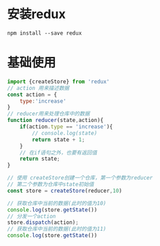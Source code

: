 # 安装redux
```npm install --save redux```
# 基础使用
```js
import {createStore} from 'redux'
// action 用来描述数据
const action = {
    type:'increase'
}
// reducer用来处理仓库中的数据
function reducer(state,action){
    if(action.type == 'increase'){
        // console.log(state)
        return state + 1;
    }
    // 在if语句之外，也要有返回值
    return state;
}

// 使用 createStore创建一个仓库，第一个参数为reducer
// 第二个参数为仓库中state初始值
const store = createStore(reducer,10)

// 获取仓库中当前的数据(此时的值为10)
console.log(store.getState())
// 分发一个action
store.dispatch(action);
// 获取仓库中当前的数据(此时的值为11)
console.log(store.getState())
```